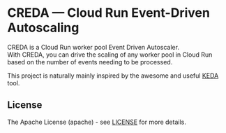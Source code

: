 # CREDA — Cloud Run Event-Driven Autoscaling

CREDA is a Cloud Run worker pool Event Driven Autoscaler.\
With CREDA, you can drive the scaling of any worker pool in Cloud Run based on the number of events needing to be processed.

This project is naturally mainly inspired by the awesome and useful [KEDA](https://keda.sh/) tool.

## License

The Apache License (apache) - see [LICENSE](https://github.com/JulienBreux/creda/blob/main/LICENSE) for more details.
